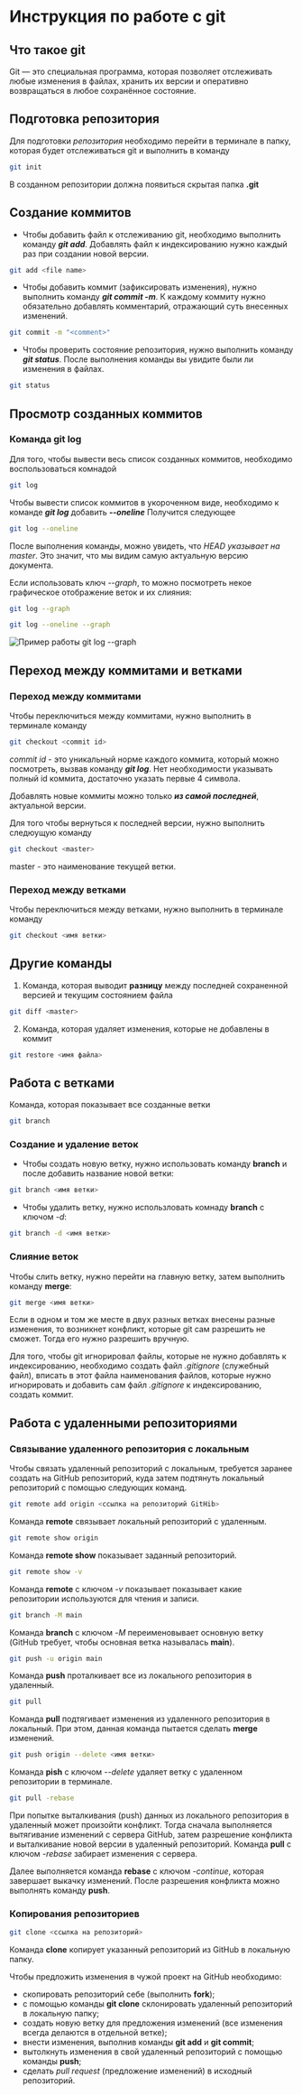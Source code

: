 # Инструкция по работе с git

## Что такое git

Git — это специальная программа, которая позволяет отслеживать любые изменения в файлах, хранить их версии и оперативно возвращаться в любое сохранённое состояние.

## Подготовка репозитория

Для подготовки *репозитория* необходимо перейти в терминале в папку, которая будет отслеживаться git и выполнить в команду 
```sh
git init
```
В созданном репозитории должна появиться скрытая папка **.git**

## Создание коммитов

* Чтобы добавить файл к отслеживанию git, необходимо выполнить команду ***git add***. Добавлять файл к индексированию нужно каждый раз при создании новой версии.

```sh
git add <file name>
```

* Чтобы добавить коммит (зафиксировать изменения), нужно выполнить команду ***git commit -m***. К каждому коммиту нужно обязательно добавлять комментарий, отражающий суть внесенных изменений.
```sh
git commit -m "<comment>"
```

* Чтобы проверить состояние репозитория, нужно выполнить команду ***git status***. После выполнения команды вы увидите были ли изменения в файлах.
```sh
git status
```
## Просмотр созданных коммитов

### Команда git log

Для того, чтобы вывести весь список созданных коммитов, необходимо воспользоваться комнадой
```sh
git log
```
Чтобы вывести список коммитов в укороченном виде, необходимо к команде ***git log*** добавить ***--oneline*** Получится следующее
```sh
git log --oneline
```
После выполнения команды, можно увидеть, что *HEAD указывает на master*. Это значит, что мы видим самую актуальную версию документа.

Если использовать ключ *--graph*, то можно посмотреть некое графическое отображение веток и их слияния:
```sh
git log --graph
```
```sh
git log --oneline --graph
```
![Пример работы git log --graph](exmp.png)

## Переход между коммитами и ветками

### Переход между коммитами

Чтобы переключиться между коммитами, нужно выполнить в терминале команду 
```sh
git checkout <commit id>
```
*commit id*  - это уникальный норме каждого коммита, который можно посмотреть, вызвав команду ***git log***.
Нет необходимости указывать полный id коммита, достаточно указать первые 4 символа.

Добавлять новые коммиты можно только ***из самой последней***, актуальной версии.

Для того чтобы вернуться к последней версии, нужно выполнить следюущую команду
```sh
git checkout <master>
```
master - это наименование текущей ветки.

### Переход между ветками

Чтобы переключиться между ветками, нужно выполнить в терминале команду 
```sh
git checkout <имя ветки>
```

## Другие команды

1. Команда, которая выводит **разницу** между последней сохраненной версией и текущим состоянием файла
```sh
git diff <master>
```
2. Команда, которая удаляет изменения, которые не добавлены в коммит
```sh
git restore <имя файла>
```
## Работа с ветками

Команда, которая показывает все созданные ветки
```sh
git branch
```
### Создание и удаление веток

* Чтобы создать новую ветку, нужно использовать команду **branch** и после добавить название новой ветки:
```sh
git branch <имя ветки>
```
* Чтобы удалить ветку, нужно использловать комнаду **branch** с ключом *-d*:
```sh
git branch -d <имя ветки>
```
### Слияние веток

Чтобы слить ветку, нужно перейти на главную ветку, затем выполнить команду **merge**:
```sh
git merge <имя ветки>
```
Если в одном и том же месте в двух разных ветках внесены разные изменения, то возникнет конфликт, которые git сам разрешить не сможет. Тогда его нужно разрешить вручную.

Для того, чтобы git игнорировал файлы, которые не нужно добавлять к индексированию, необходимо создать файл *.gitignore* (служебный файл), вписать в этот файла наименования файлов, которые нужно игнорировать и добавить сам файл *.gitignore* к индексированию, создать коммит.

## Работа с удаленными репозиториями

### Связывание удаленного репозитория с локальным

Чтобы связать удаленный репозиторий с локальным, требуется заранее создать на GitHub репозиторий, куда затем подтянуть локальный репозиторий с помощью следующих команд.
```sh
git remote add origin <ссылка на репозиторий GitHib>
```
Команда **remote** связывает локальный репозиторий с удаленным.

```sh
git remote show origin
```
Команда **remote show** показывает заданный репозиторий.

```sh
git remote show -v
```
Команда **remote** с ключом *-v* показывает показывает какие репозитории используются для чтения и записи.

```sh
git branch -M main
```
Команда **branch** с ключом *-M* переименовывает основную ветку (GitHub требует, чтобы основная ветка называлась **main**).

```sh
git push -u origin main
```
Команда **push** проталкивает все из локального репозитория в удаленный.

```sh
git pull 
```
Команда **pull** подтягивает изменения из удаленного репозитория в локальный. При этом, данная команда пытается сделать **merge** изменений.

```sh
git push origin --delete <имя ветки>
```
Команда **pish** с ключом *--delete* удаляет ветку с удаленном репозитории в терминале.

```sh
git pull -rebase
```
При попытке выталкивания (push) данных из локального репозитория в удаленный может произойти конфликт. Тогда сначала выполняется вытягивание изменений с сервера GitHub, затем разрешение конфликта и выталкивание новой версии в удаленный репозиторий.
Команда **pull** с ключом *-rebase* забирает изменения с сервера.

Далее выполняется команда **rebase** с ключом *-continue*, которая завершает выкачку изменений. После разрешения конфликта можно выполнять команду **push**.

### Копирования репозиториев

```sh
git clone <ссылка на репозиторий>
```
Команда **clone** копирует указанный репозиторий из GitHub в локальную папку. 

Чтобы предложить изменения в чужой проект на GitHub необходимо:
* скопировать репозиторий себе (выполнить **fork**);
* с помощью команды **git clone** склонировать удаленный репозиторий в локальную папку;
* создать новую ветку для предложения изменений (все изменения всегда делаются в отдельной ветке);
* внести изменения, выполнив команды **git add** и **git commit**;
* вытолкнуть изменения в свой удаленный репозиторий с помощью команды **push**;
* сделать *pull request* (предложение изменений) в исходный репозиторий.